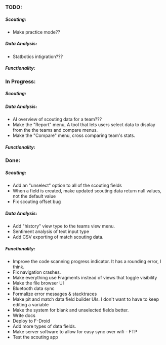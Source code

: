 ### TODO:
##### Scouting:
- Make practice mode??
##### Data Analysis:
- Statbotics intigration???
##### Functionality:

### In Progress:
##### Scouting:
##### Data Analysis:
- AI overview of scouting data for a team???
- Make the "Report" menu, A tool that lets users select data to display from the the teams and compare menus.
- Make the "Compare" menu, cross comparing team's stats.
##### Functionality:

### Done:
##### Scouting:
- Add an "unselect" option to all of the scouting fields
- When a field is created, make updated scouting data return null values, not the default value
- Fix scouting offset bug
##### Data Analysis:
- Add "history" view type to the teams view menu.
- Sentiment analysis of text input type
- Add CSV exporting of match scouting data.
##### Functionality:
- Improve the code scanning progress indicator. It has a rounding error, I think.
- Fix navigation crashes.
- Make everything use Fragments instead of views that toggle visibility
- Make the file browser UI
- Bluetooth data sync
- Formalize error messages & stacktraces
- Make pit and match data field builder UIs. I don't want to have to keep editing a variable
- Make the system for blank and unselected fields better.
- Write docs
- Deploy to F-Droid
- Add more types of data fields.
- Make server software to allow for easy sync over wifi - FTP
- Test the scouting app
